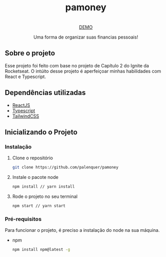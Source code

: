 <p align="center">
  <h1 align="center">pamoney</h1>
  <p align="center">
    <br />
    <a href="https://pt-br.reactjs.org">DEMO</a>
  </p>
  <p align="center">Uma forma de organizar suas financias pessoais!</p>
</p>

<h2>Sobre o projeto</h2>

Esse projeto foi feito com base no projeto de Capítulo 2 do Ignite da Rocketseat. O intúito desse projeto é aperfeiçoar minhas habilidades com React e Typescript.

<h2>Dependências utilizadas</h2>

* [ReactJS](https://pt-br.reactjs.org)
* [Typescript](https://www.typescriptlang.org)
* [TailwindCSS](https://tailwindcss.com)

## Inicializando o Projeto

### Instalação

1. Clone o repositório
   ```sh
   git clone https://github.com/palenquer/pamoney
   ```
2. Instale o pacote node
   ```sh
   npm install // yarn install
   ```
3. Rode o projeto no seu terminal
    ```sh
   npm start // yarn start
   ```

### Pré-requisitos

Para funcionar o projeto, é preciso a instalação do node na sua máquina.

* npm
  ```sh
  npm install npm@latest -g
  ```
